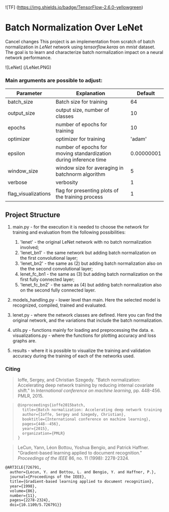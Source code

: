 ![TF] (https://img.shields.io/badge/TensorFlow-2.6.0-yellowgreen)




# Batch Normalization Over LeNet
Cancel changes
This project is an implementation from scratch of batch normalization in *LeNet* network using *tensorflow.keras* on *mnist* dataset. The goal is to learn and characterize batch normalization impact on a neural network performance.

![LeNet] (/LeNet.PNG)



### Main arguments are possible to adjust:

| Parameter           | Explanation                              | Default    |
| ------------------- | ---------------------------------------- | ---------- |
| batch_size          | Batch size for training                  | 64         |
| output_size         | output size, number of classes           | 10         |
| epochs              | number of epochs for training            | 10         |
| optimizer           | optimizer for training                   | 'adam'     |
| epsilon             | number of epochs for moving standardization during inference time | 0.00000001 |
| window_size         | window size for averaging in batchnorm algorithm | 5          |
| verbose             | verbosity                                | 1          |
| flag_visualizations | flag for presenting plots of the training process | 1          |

## Project Structure

1. main.py - for the execution it is needed to choose the network for training and evaluation from the following possibilities:
   1. 'lenet' - the original LeNet network with no batch normalization involved;
   2. 'lenet_bn1' - the same network but adding batch normalization on the first convolutional layer;
   3. 'lenet_bn2' - the same as (2) but adding batch normalization also on the the second convolutional layer;
   4. lenet_fc_bn1 - the same as (3) but adding batch normalization on the first fully connected layer; 
   5. 'lenet_fc_bn2' - the same as (4) but adding batch normalization also on the second fully connected layer.


2. models_handling.py - lower level than main. Here the selected model is recognized, compiled, trained and evaluated.
3. lenet.py - where the network classes are defined. Here you can find the original network, and the variations that include the batch normalization. 
4. utils.py - functions mainly for loading and preprocessing the data.
   e. visualizations.py - where the functions for plotting accuracy and loss graphs are.
5. results - where it is possible to visualize the training and validation accuracy during the training of each of the networks used.



### Citing

> Ioffe, Sergey, and Christian Szegedy. "Batch normalization: Accelerating deep network training by reducing internal covariate shift." In *International conference on machine learning*, pp. 448-456. PMLR, 2015.

> ```latex
> @inproceedings{ioffe2015batch,
>   title={Batch normalization: Accelerating deep network training by reducing internal covariate shift},
>   author={Ioffe, Sergey and Szegedy, Christian},
>   booktitle={International conference on machine learning},
>   pages={448--456},
>   year={2015},
>   organization={PMLR}
> }
> ```



> LeCun, Yann, Léon Bottou, Yoshua Bengio, and Patrick Haffner. "Gradient-based learning applied to document recognition." *Proceedings of the IEEE* 86, no. 11 (1998): 2278-2324.

```latex
@ARTICLE{726791,
  author={Lecun, Y. and Bottou, L. and Bengio, Y. and Haffner, P.},
  journal={Proceedings of the IEEE}, 
  title={Gradient-based learning applied to document recognition}, 
  year={1998},
  volume={86},
  number={11},
  pages={2278-2324},
  doi={10.1109/5.726791}}

```



